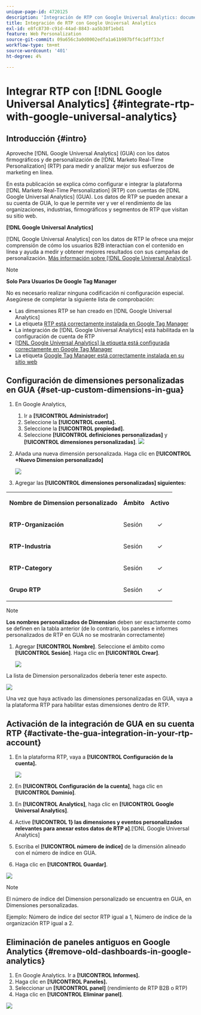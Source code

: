 ```yaml
---
unique-page-id: 4720125
description: 'Integración de RTP con Google Universal Analytics: documentos de Marketo, documentación del producto'
title: Integración de RTP con Google Universal Analytics
exl-id: e8fc8730-c91d-44ad-8843-aa5b38f1ebd1
feature: Web Personalization
source-git-commit: 09a656c3a0d0002edfa1a61b987bff4c1dff33cf
workflow-type: tm+mt
source-wordcount: '401'
ht-degree: 4%

---
```


# Integrar RTP con [!DNL Google Universal Analytics] {#integrate-rtp-with-google-universal-analytics}

## Introducción {#intro}

Aproveche [!DNL Google Universal Analytics] (GUA) con los datos firmográficos y de personalización de [!DNL Marketo Real-Time Personalization] (RTP) para medir y analizar mejor sus esfuerzos de marketing en línea.

En esta publicación se explica cómo configurar e integrar la plataforma [!DNL Marketo Real-Time Personalization] (RTP) con cuentas de [!DNL Google Universal Analytics] (GUA). Los datos de RTP se pueden anexar a su cuenta de GUA, lo que le permite ver y ver el rendimiento de las organizaciones, industrias, firmográficos y segmentos de RTP que visitan su sitio web.

**[!DNL Google Universal Analytics]**

[!DNL Google Universal Analytics] con los datos de RTP le ofrece una mejor comprensión de cómo los usuarios B2B interactúan con el contenido en línea y ayuda a medir y obtener mejores resultados con sus campañas de personalización. [Más información sobre [!DNL Google Universal Analytics]](https://support.google.com/analytics/answer/2790010/?hl=en&authuser=1).

>[!NOTE]
>
>**Solo Para Usuarios De Google Tag Manager**
>
>No es necesario realizar ninguna codificación ni configuración especial. Asegúrese de completar la siguiente lista de comprobación:
>
>* Las dimensiones RTP se han creado en [!DNL Google Universal Analytics]
>* La etiqueta [RTP está correctamente instalada en Google Tag Manager](https://docs.marketo.com/display/public/DOCS/Implementing+RTP+using+Google+Tag+Manager)
>* La integración de [!DNL Google Universal Analytics] está habilitada en la configuración de cuenta de RTP
>* [[!DNL Google Universal Analytics] la etiqueta está configurada correctamente en Google Tag Manager](https://support.google.com/tagmanager/answer/6107124?hl=en)
>* La etiqueta [Google Tag Manager está correctamente instalada en su sitio web](https://developers.google.com/tag-manager/quickstart)

## Configuración de dimensiones personalizadas en GUA {#set-up-custom-dimensions-in-gua}

1. En Google Analytics,

   1. Ir a **[!UICONTROL Administrador]**
   1. Seleccione la **[!UICONTROL cuenta].**
   1. Seleccione la **[!UICONTROL propiedad].**
   1. Seleccione **[!UICONTROL definiciones personalizadas]** y **[!UICONTROL dimensiones personalizadas]**.
      ![](assets/image2014-11-29-11-3a2-3a32.png)

1. Añada una nueva dimensión personalizada. Haga clic en **[!UICONTROL +Nuevo Dimension personalizado]**

   ![](assets/image2014-11-29-11-3a8-3a16.png)

1. Agregar las **[!UICONTROL dimensiones personalizadas] siguientes:**

<table>
 <tbody>
  <tr>
   <td><p><strong>Nombre de Dimension personalizado</strong></p></td>
   <td><p><strong>Ámbito</strong></p></td>
   <td><p><strong>Activo</strong></p></td>
  </tr>
  <tr>
   <td><p><strong>RTP-Organización</strong></p></td>
   <td><p>Sesión</p></td>
   <td><p align="center">✓</p></td>
  </tr>
  <tr>
   <td><p><strong>RTP-Industria</strong></p></td>
   <td><p>Sesión</p></td>
   <td><p align="center">✓</p></td>
  </tr>
  <tr>
   <td><p><strong>RTP-Category</strong></p></td>
   <td><p>Sesión</p></td>
   <td><p align="center">✓</p></td>
  </tr>
  <tr>
   <td><p><strong>Grupo RTP</strong></p></td>
   <td><p>Sesión</p></td>
   <td><p align="center">✓</p></td>
  </tr>
 </tbody>
</table>

>[!NOTE]
>
>**Los nombres personalizados de Dimension** deben ser exactamente como se definen en la tabla anterior (de lo contrario, los paneles e informes personalizados de RTP en GUA no se mostrarán correctamente)

1. Agregar **[!UICONTROL Nombre]**. Seleccione el ámbito como **[!UICONTROL Sesión]**. Haga clic en **[!UICONTROL Crear]**.

   ![](assets/image2014-11-29-11-3a12-3a51.png)

La lista de Dimension personalizados debería tener este aspecto.

![](assets/image2014-11-29-11-36-50-version-2.png)

Una vez que haya activado las dimensiones personalizadas en GUA, vaya a la plataforma RTP para habilitar estas dimensiones dentro de RTP.

## Activación de la integración de GUA en su cuenta RTP {#activate-the-gua-integration-in-your-rtp-account}

1. En la plataforma RTP, vaya a **[!UICONTROL Configuración de la cuenta].**

   ![](assets/image2014-11-29-11-3a27-3a7.png)

1. En **[!UICONTROL Configuración de la cuenta]**, haga clic en **[!UICONTROL Dominio]**.
1. En **[!UICONTROL Analytics]**, haga clic en **[!UICONTROL Google Universal Analytics]**.
1. Active **[!UICONTROL 1} las dimensiones y eventos personalizados relevantes para anexar estos datos de RTP a]**.[!DNL Google Universal Analytics]
1. Escriba el **[!UICONTROL número de índice]** de la dimensión alineado con el número de índice en GUA.
1. Haga clic en **[!UICONTROL Guardar]**.

![](assets/image2014-11-29-11-31-23-version-2.png)

>[!NOTE]
>
>El número de índice del Dimension personalizado se encuentra en GUA, en Dimensiones personalizadas.
>
>Ejemplo: Número de índice del sector RTP igual a 1, Número de índice de la organización RTP igual a 2.

## Eliminación de paneles antiguos en Google Analytics {#remove-old-dashboards-in-google-analytics}

1. En Google Analytics. Ir a **[!UICONTROL Informes].**
1. Haga clic en **[!UICONTROL Paneles].**
1. Seleccionar un **[!UICONTROL panel]** (rendimiento de RTP B2B o RTP)
1. Haga clic en **[!UICONTROL Eliminar panel]**.

![](assets/image2014-11-29-11-3a42-3a55.png)
